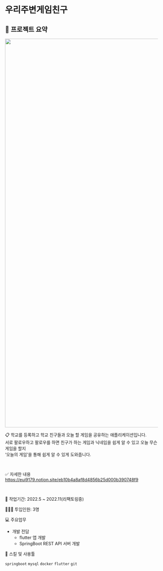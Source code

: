 # 우리주변게임친구

## 🚀 프로젝트 요약

<p align="center" width="100%">
    <img width="1283" alt="Frame 322(1)" src="https://user-images.githubusercontent.com/83222282/229736196-9d1d9899-3893-44b3-ad51-b04cb3c04e50.png">
</p>

📋 학교를 등록하고 학교 친구들과 오늘 할 게임을 공유하는 애플리케이션입니다.<br>
서로 팔로우하고 팔로우를 하면 친구가 하는 게임과 닉네임을 쉽게 알 수 있고 오늘 무슨 게임을 할지<br>‘오늘의 게임’을 통해 쉽게 알 수 있게 도와줍니다.

<br>

✅ 자세한 내용
https://eui9179.notion.site/eb10b4a8af8d4856b25d000b390748f9

<br>

📅 작업기간: 2022.5 ~ 2022.11(리팩토링중)

👨🏻‍💻 투입인원: 3명

💻 주요업무

- 개발 전담
    - flutter 앱 개발
    - SpringBoot REST API 서버 개발



🔧 스킬 및 사용툴

 `springboot` `mysql` `docker` `flutter` `git`

